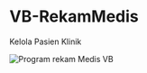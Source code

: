 # VB-RekamMedis
Kelola Pasien Klinik

![Program rekam Medis VB](https://github.com/novri3h/php-e-kasir/assets/25641359/acc0ddca-e456-4214-a99d-dc73b1b7e73a)

